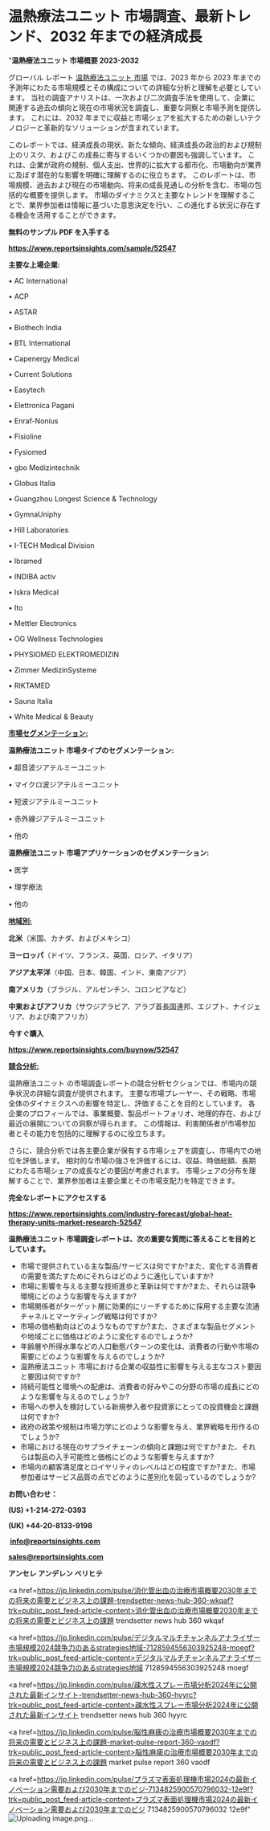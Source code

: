 # 温熱療法ユニット 市場調査、最新トレンド、2032 年までの経済成長

"<strong>温熱療法ユニット 市場概要 2023-2032</strong>

グローバル レポート <a href=https://www.reportsinsights.com/sample/52547>温熱療法ユニット 市場</a> では、2023 年から 2023 年までの予測年にわたる市場規模とその構成についての詳細な分析と理解を必要としています。 当社の調査アナリストは、一次および二次調査手法を使用して、企業に関連する過去の傾向と現在の市場状況を調査し、重要な洞察と市場予測を提供します。 これには、2032 年までに収益と市場シェアを拡大​​するための新しいテクノロジーと革新的なソリューションが含まれています。

このレポートでは、経済成長の現状、新たな傾向、経済成長の政治的および規制上のリスク、およびこの成長に寄与するいくつかの要因も強調しています。 これは、企業が政府の規制、個人支出、世界的に拡大する都市化、市場動向が業界に及ぼす潜在的な影響を明確に理解するのに役立ちます。 このレポートは、市場規模、過去および現在の市場動向、将来の成長見通しの分析を含む、市場の包括的な概要を提供します。 市場のダイナミクスと主要なトレンドを理解することで、業界参加者は情報に基づいた意思決定を行い、この進化する状況に存在する機会を活用することができます。

<strong><b>無料のサンプル PDF を入手する</b></strong>

<a href=https://www.reportsinsights.com/sample/52547><strong><u>https://www.reportsinsights.com/sample/52547</u></strong></a>

<strong>主要な上場企業:</strong>

• AC International

• ACP

• ASTAR

• Biothech India

• BTL International

• Capenergy Medical

• Current Solutions

• Easytech

• Elettronica Pagani

• Enraf-Nonius

• Fisioline

• Fysiomed

• gbo Medizintechnik

• Globus Italia

• Guangzhou Longest Science & Technology

• GymnaUniphy

• Hill Laboratories

• I-TECH Medical Division

• Ibramed

• INDIBA activ

• Iskra Medical

• Ito

• Mettler Electronics

• OG Wellness Technologies

• PHYSIOMED ELEKTROMEDIZIN

• Zimmer MedizinSysteme

• RIKTAMED

• Sauna Italia

• White Medical & Beauty

<strong><u>市場セグメンテーション</u></strong><strong><u>:</u></strong>

<strong>温熱療法ユニット 市場タイプのセグメンテーション:</strong>

• 超音波ジアテルミーユニット

• マイクロ波ジアテルミーユニット

• 短波ジアテルミーユニット

• 赤外線ジアテルミーユニット

• 他の

<strong>温熱療法ユニット 市場アプリケーションのセグメンテーション:</strong>

• 医学

• 理学療法

• 他の

<strong><u>地域別</u></strong><strong><u>:</u></strong>

<strong>北米</strong>（米国、カナダ、およびメキシコ）

<strong>ヨーロッパ</strong>（ドイツ、フランス、英国、ロシア、イタリア）

<strong>アジア太平洋</strong>（中国、日本、韓国、インド、東南アジア）

<strong>南アメリカ</strong>（ブラジル、アルゼンチン、コロンビアなど）

<strong>中東およびアフリカ</strong>（サウジアラビア、アラブ首長国連邦、エジプト、ナイジェリア、および南アフリカ）

<strong>今すぐ購入</strong>

<a href=https://www.reportsinsights.com/buynow/52547><strong><u>https://www.reportsinsights.com/buynow/52547</u></strong></a>

<strong><u>競合分析:</u></strong>

温熱療法ユニット の市場調査レポートの競合分析セクションでは、市場内の競争状況の詳細な調査が提供されます。 主要な市場プレーヤー、その戦略、市場全体のダイナミクスへの影響を特定し、評価することを目的としています。 各企業のプロフィールでは、事業概要、製品ポートフォリオ、地理的存在、および最近の展開についての洞察が得られます。 この情報は、利害関係者が市場参加者とその能力を包括的に理解するのに役立ちます。

さらに、競合分析では各主要企業が保有する市場シェアを調査し、市場内での地位を評価します。 相対的な市場の強さを評価するには、収益、時価総額、長期にわたる市場シェアの成長などの要因が考慮されます。 市場シェアの分布を理解することで、業界参加者は主要企業とその市場支配力を特定できます。

<strong>完全なレポートにアクセスする</strong>

<a href=https://www.reportsinsights.com/industry-forecast/global-heat-therapy-units-market-research-52547><strong><u><b>https://www.reportsinsights.com/industry-forecast/global-heat-therapy-units-market-research-52547</b></u></strong></a>

<strong><b>温熱療法ユニット 市場調査レポートは、次の重要な質問に答えることを目的としています。</b></strong>
<ul>
  <li>市場で提供されている主な製品/サービスは何ですか?また、変化する消費者の需要を満たすためにそれらはどのように進化していますか?</li>
  <li>市場に影響を与える主要な技術進歩と革新は何ですか?また、それらは競争環境にどのような影響を与えますか?</li>
  <li>市場関係者がターゲット層に効果的にリーチするために採用する主要な流通チャネルとマーケティング戦略は何ですか?</li>
  <li>市場の価格動向はどのようなものですか?また、さまざまな製品セグメントや地域ごとに価格はどのように変化するのでしょうか?</li>
  <li>年齢層や所得水準などの人口動態パターンの変化は、消費者の行動や市場の需要にどのような影響を与えるのでしょうか?</li>
  <li>温熱療法ユニット 市場における企業の収益性に影響を与える主なコスト要因と要因は何ですか?</li>
  <li>持続可能性と環境への配慮は、消費者の好みやこの分野の市場の成長にどのような影響を与えるのでしょうか?</li>
  <li>市場への参入を検討している新規参入者や投資家にとっての投資機会と課題は何ですか?</li>
  <li>政府の政策や規制は市場力学にどのような影響を与え、業界戦略を形作るのでしょうか?</li>
  <li>市場における現在のサプライチェーンの傾向と課題は何ですか?また、それらは製品の入手可能性と価格にどのような影響を与えますか?</li>
  <li>市場内の顧客満足度とロイヤリティのレベルはどの程度ですか?また、市場参加者はサービス品質の点でどのように差別化を図っているのでしょうか?</li>
</ul>
<strong>お問い合わせ：</strong>

<strong>(US) +1-214-272-0393</strong>

<strong>(UK) +44-20-8133-9198</strong>

<strong> </strong><a href=info@reportsinsights.com><strong><u>info@reportsinsights.com</u></strong></a>

<a href=sales@reportsinsights.com><strong><u>sales@reportsinsights.com</u></strong></a>

<strong>アンセレ アンデレン ベリヒテ</strong>

<a href=https://jp.linkedin.com/pulse/消化管出血の治療市場概要2030年までの将来の需要とビジネス上の課題-trendsetter-news-hub-360-wkqaf?trk=public_post_feed-article-content>消化管出血の治療市場概要2030年までの将来の需要とビジネス上の課題 trendsetter news hub 360 wkqaf</a>

<a href=https://jp.linkedin.com/pulse/デジタルマルチチャンネルアナライザー市場規模2024競争力のあるstrategies地域-7128594556303925248-moegf?trk=public_post_feed-article-content>デジタルマルチチャンネルアナライザー市場規模2024競争力のあるstrategies地域 7128594556303925248 moegf</a>

<a href=https://jp.linkedin.com/pulse/疎水性スプレー市場分析2024年に公開された最新インサイト-trendsetter-news-hub-360-hyyrc?trk=public_post_feed-article-content>疎水性スプレー市場分析2024年に公開された最新インサイト trendsetter news hub 360 hyyrc</a>

<a href=https://jp.linkedin.com/pulse/脳性麻痺の治療市場概要2030年までの将来の需要とビジネス上の課題-market-pulse-report-360-vaodf?trk=public_post_feed-article-content>脳性麻痺の治療市場概要2030年までの将来の需要とビジネス上の課題 market pulse report 360 vaodf</a>

<a href=https://jp.linkedin.com/pulse/プラズマ表面処理機市場2024の最新イノベーション需要および2030年までのビジ-7134825900570796032-12e9f?trk=public_post_feed-article-content>プラズマ表面処理機市場2024の最新イノベーション需要および2030年までのビジ 7134825900570796032 12e9f</a>"
![Uploading image.png…]()
